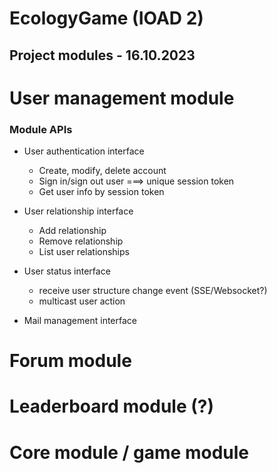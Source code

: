 # EcologyGame (IOAD 2)
## Project modules - 16.10.2023
# User management module
### Module APIs
- User authentication interface
    - Create, modify, delete account
    - Sign in/sign out user ===> unique session token
    - Get user info by session token
- User relationship interface
    - Add relationship
    - Remove relationship
    - List user relationships 
- User status interface
    - receive user structure change event (SSE/Websocket?)
    - multicast user action

- Mail management interface

### 
# Forum module
# Leaderboard module (?)
# Core module / game module
